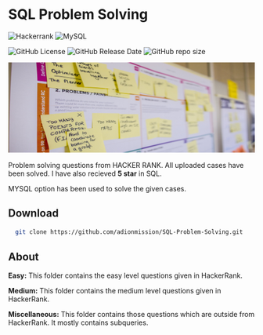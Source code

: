 # SQL Problem Solving

![Hackerrank](https://img.shields.io/badge/Hackerrank-05192D?style=for-the-badge&logo=hackerrank&logoColor=03E860)
![MySQL](https://img.shields.io/badge/mysql-00758F.svg?style=for-the-badge&logo=mysql&logoColor=white)

![GitHub License](https://img.shields.io/github/license/adionmission/SQL-Problem-Solving)
![GitHub Release Date](https://img.shields.io/github/release-date/adionmission/SQL-Problem-Solving)
![GitHub repo size](https://img.shields.io/github/repo-size/adionmission/SQL-Problem-Solving)

![Wallpaper](Images/wallpaper.png)

Problem solving questions from HACKER RANK. All uploaded cases have been solved. I have also recieved **5 star** in SQL.

MYSQL option has been used to solve the given cases.

## Download

```bash
  git clone https://github.com/adionmission/SQL-Problem-Solving.git
```

## About

**Easy:** This folder contains the easy level questions given in HackerRank.

**Medium:** This folder contains the medium level questions given in HackerRank.

**Miscellaneous:** This folder contains those questions which are outside from HackerRank. It mostly contains subqueries.
